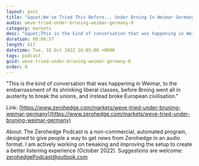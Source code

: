 ```yaml
---
layout: post
title: "&quot;We've Tried This Before... Under Brning In Weimar Germany&quot;"
audio: weve-tried-under-bruning-weimar-germany-0
category: markets
desc: "&quot;This is the kind of conversation that was happening in Weimar, to the embarrassment of its shrinking liberal classes, before Brning went all in austerity to break the unions, and instead broke European civilisation.&quot;"
duration: 00:06:57
length: 417
datetime: Tue, 18 Oct 2022 16:05:00 +0000
tags: podcast
guid: weve-tried-under-bruning-weimar-germany-0
order: 0
---
```

&quot;This is the kind of conversation that was happening in Weimar, to the embarrassment of its shrinking liberal classes, before Brning went all in austerity to break the unions, and instead broke European civilisation.&quot;

Link: [https://www.zerohedge.com/markets/weve-tried-under-bruning-weimar-germany](https://www.zerohedge.com/markets/weve-tried-under-bruning-weimar-germany)

About: The Zerohedge Podcast is a non-commercial, automated program, designed to give people a way to get news from Zerohedge in an audio format.  I am actively working on tweaking and improving the setup to create a better listening experience (October 2022).  Suggestions are welcome: [zerohedgePodcast@outlook.com](mailto:zerohedgePodcast@outlook.com)